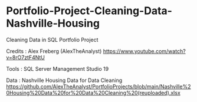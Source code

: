 # Portfolio-Project-Cleaning-Data-Nashville-Housing
Cleaning Data in SQL Portfolio Project

Credits : Alex Freberg (AlexTheAnalyst) https://www.youtube.com/watch?v=8rO7ztF4NtU

Tools : SQL Server Management Studio 19

Data : Nashville Housing Data for Data Cleaning https://github.com/AlexTheAnalyst/PortfolioProjects/blob/main/Nashville%20Housing%20Data%20for%20Data%20Cleaning%20(reuploaded).xlsx
